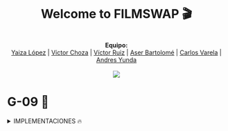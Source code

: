 
<div align="center">
  <h1>Welcome to FILMSWAP 🎬</h1>
<br>
  <b>Equipo:</b><br>
  <a href="#">Yaiza López</a> |
  <a href="#">Víctor Choza</a> |
  <a href="#">Víctor Ruiz</a> |
  <a href="#">Aser Bartolomé</a> |
  <a href="#">Carlos Varela</a> | 
  <a href="#">Andres Yunda</a>
  <br><br>
  <img src="https://media.giphy.com/media/ZtkPc1pz6x7kMkPacy/giphy.gif">
</div>

# G-09 🥇

<details>
<summary>IMPLEMENTACIONES 🔥</summary>
<br>

## Funcionalidades 🧬
- Perfil usuario.
- Página Actores y Directores.
- Página Película con Reviews.
- Base de datos.
- Filtrar y ordenar películas.
- Moderador y Gestor de contenido.
- Crear tabla que maneje automáticamente las películas valoradas o vistas.
- Plataformas y conectarlas con las peliculas.
- VPS.

## Mejoras 🎚️
- Vista de actores, directores y swappers.
- Editar película.
- Adaptar foro.
- Adaptar buscar.php.
- Añadir género en BBDD.
- Logo e icono.
- CSS.



***
